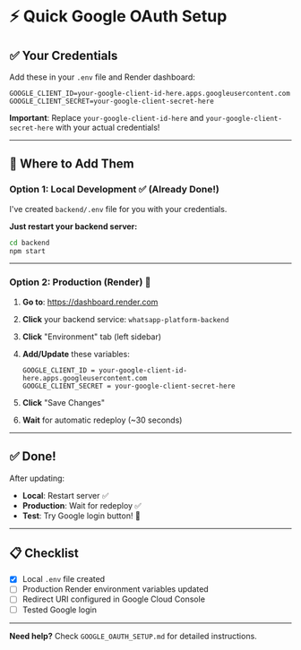 # ⚡ Quick Google OAuth Setup

## ✅ Your Credentials

Add these in your `.env` file and Render dashboard:

```
GOOGLE_CLIENT_ID=your-google-client-id-here.apps.googleusercontent.com
GOOGLE_CLIENT_SECRET=your-google-client-secret-here
```

**Important**: Replace `your-google-client-id-here` and `your-google-client-secret-here` with your actual credentials!

---

## 🚀 Where to Add Them

### **Option 1: Local Development** ✅ (Already Done!)

I've created `backend/.env` file for you with your credentials.

**Just restart your backend server:**
```bash
cd backend
npm start
```

---

### **Option 2: Production (Render)** 📍

1. **Go to**: https://dashboard.render.com
2. **Click** your backend service: `whatsapp-platform-backend`
3. **Click** "Environment" tab (left sidebar)
4. **Add/Update** these variables:

   ```
   GOOGLE_CLIENT_ID = your-google-client-id-here.apps.googleusercontent.com
   GOOGLE_CLIENT_SECRET = your-google-client-secret-here
   ```

5. **Click** "Save Changes"
6. **Wait** for automatic redeploy (~30 seconds)

---

## ✅ Done!

After updating:
- **Local**: Restart server ✅
- **Production**: Wait for redeploy ✅
- **Test**: Try Google login button! 🎉

---

## 📋 Checklist

- [x] Local `.env` file created
- [ ] Production Render environment variables updated
- [ ] Redirect URI configured in Google Cloud Console
- [ ] Tested Google login

---

**Need help?** Check `GOOGLE_OAUTH_SETUP.md` for detailed instructions.

